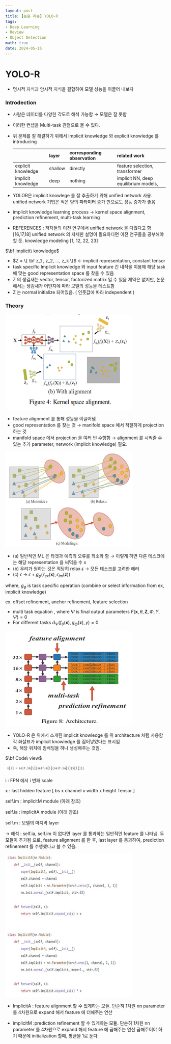 ```yaml
---
layout: post
title: [논문 리뷰] YOLO-R
tags: 
- Deep Learning
- Review
- Object Detection
math: true
date: 2024-05-15
---
```


# YOLO-R

- 명시적 지식과 암시적 지식을 결합하여 모델 성능을 이끌어 내보자

### Introdection

- 사람은 데이터를 다양한 각도로 해석 가능함 → 모델은 잘 못함
- 이러한 컨셉을 Multi-task 관점으로 볼 수 있다.
- 위 문제를 잘 해결하기 위해서 Implicit knowledge 와 explicit knowledge 를 introducing
    
    
    |  | layer | corresponding observation | related work |
    | --- | --- | --- | --- |
    | explicit knowledge | shallow | directly | feature selection, transformer |
    | implicit knowledge | deep | nothing | implicit NN, deep equilibrium models,  |
- YOLOR은 implicit knowlege 를 잘 추출하기 위해 unified network 사용.
unified network 기법은 적은 양의 파라미터 증가 만으로도 성능 증가가 좋음
- implicit knowledge learning process
→ kernel space alignment, prediction refinement, multi-task learning

- REFERENCES : 저자들의 이전 연구에서 unified network 을 다뤘다고 함  [16,17,18]
unified network 의 자세한 설명이 필요하다면 이전 연구들을 공부해야 할 듯.
knowledge modeling [1, 12, 22, 23]

$\bf Implicit\ knowledge$

- $Z = \{ \bf z_1 , z_2, ..., z_k \}$ ← implicit representation, constant tensor
- task specific Implicit knowledge 와 input feature 간 내적을 이용해 해당 task에 맞는 good representation space 를 찾을 수 있음
- Z  의 생김새는 vector, tensor, factorized matrix 일 수 있음
제약은 없지만, 논문에서는 생김새가 어떤지에 따라 모델의 성능을 테스트함
- Z 는 normal initialize 되어있음. ( 인풋값에 따라 independent )

### Theory

<img src="images\화면 캡처 2022-05-23 183158.png" width="400px" height="300px"></img>

- feature alignment 를 통해 성능을 이끌어냄
- good representation 를 찾는 것 → manifold space 에서 적절하게 projection 하는 것
- manifold space 에서 projection 을 여러 번 수행함 → alignment 를 시켜줄 수 있는 추가 parameter, network (implicit knowledge) 필요.

<img src="images\화면 캡처 2022-05-25 143523.jpg" width="400px" height="300px"></img>

- (a) 일반적인 ML 은 타겟과 예측의 오류를 최소화 함
→ 이렇게 하면 다른 테스크에는 해당 representation 을 써먹을 수 x
- (b) 우리가 원하는 것은 적당히 relax $\epsilon$ → 모든 테스크를 고려한 에러
- (c) $\epsilon$    →  $\epsilon + g_\phi (\epsilon_{ex}(\mathbf{x}), \epsilon_{im} (\mathbf{z}) )$

where, $g_{\phi}$ is task specific operation (combine or select information from ex, implicit knowledge)

ex. offset refinement, anchor refinement, feature selection

- multi task equation , where $\Psi$ is final output parameters
$F ( \mathbf{x}, \theta, \mathbf{Z}, \Phi, Y , \Psi ) = 0$
- For different tasks
$d_{\Psi} (f_\theta(\mathbf{x}) , g_{\Phi} (\mathbf{z}) ,y) = 0$

<img src="images\캡처.JPG.jpg" width="400px" height="300px"></img>

- YOLO-R 은 위에서 소개된 implicit knowledge 를 위 architecture 처럼 사용함
각 화살표가 implicit knowledge 를 집어넣었다는 표시임
- 즉, 해당 위치에 임배딩을 하나 생성해주는 것임.

$\bf Code\ view$

<img src="images\Untitled (1).png" width="250px" height="20px"></img>

i : FPN 에서 i 번째 scale

x : last hidden feature [ bs x channel x width x height Tensor ]

self.im : implicitM module (아래 참조)

self.ia : implicitA module (아래 참조)

self.m : 모델의 마지막 layer

→ 해석 : self.ia, self.im 이 없다면 layer 를 통과하는 일반적인 feature 를 나타냄.
두 모듈이 추가됨 으로, feature alignment 를 한 후, last layer 를 통과하여, prediction refinement 를 수행했다고 볼 수 있음.

<img src="images\Untitled.png" width="400px" height="450px"></img>

- ImplicitA : feature alignment 할 수 있게하는 모듈.
단순히 1차원 nn parameter 를 4차원으로 expand 해서 feature 에 더해주는 연산

- implicitM :prediction refinement 할 수 있게하는 모듈.
단순히 1차원 nn parameter 를 4차원으로 expand 해서 feature 에 곱해주는 연산
곱해주어야 하기 때문에 initialization 할때, 평균을 1로 둔다.